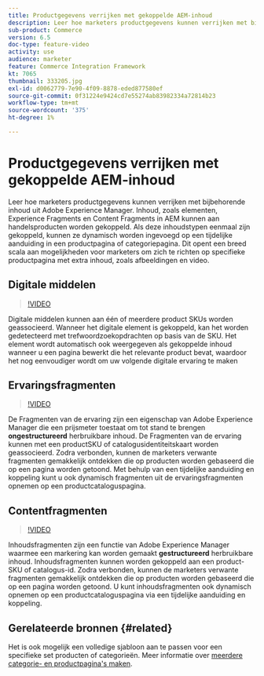 ```yaml
---
title: Productgegevens verrijken met gekoppelde AEM-inhoud
description: Leer hoe marketers productgegevens kunnen verrijken met bijbehorende inhoud uit Adobe Experience Manager. Inhoud, zoals elementen en ervaringsfragmenten in AEM kunnen aan handelsproducten worden gekoppeld. Als deze inhoudstypen eenmaal zijn gekoppeld, kunnen ze dynamisch worden ingevoegd op een tijdelijke aanduiding in een productpagina of categoriepagina. Dit opent een breed scala aan mogelijkheden voor marketers om zich te richten op specifieke productpagina met extra inhoud, zoals afbeeldingen en video.
sub-product: Commerce
version: 6.5
doc-type: feature-video
activity: use
audience: marketer
feature: Commerce Integration Framework
kt: 7065
thumbnail: 333205.jpg
exl-id: d0062779-7e90-4f09-8878-eded877580ef
source-git-commit: 0f31224e9424cd7e55274ab83982334a72814b23
workflow-type: tm+mt
source-wordcount: '375'
ht-degree: 1%

---
```


# Productgegevens verrijken met gekoppelde AEM-inhoud

Leer hoe marketers productgegevens kunnen verrijken met bijbehorende inhoud uit Adobe Experience Manager. Inhoud, zoals elementen, Experience Fragments en Content Fragments in AEM kunnen aan handelsproducten worden gekoppeld. Als deze inhoudstypen eenmaal zijn gekoppeld, kunnen ze dynamisch worden ingevoegd op een tijdelijke aanduiding in een productpagina of categoriepagina. Dit opent een breed scala aan mogelijkheden voor marketers om zich te richten op specifieke productpagina met extra inhoud, zoals afbeeldingen en video.

## Digitale middelen

>[!VIDEO](https://video.tv.adobe.com/v/339121/?quality=12&learn=on)

Digitale middelen kunnen aan één of meerdere product SKUs worden geassocieerd. Wanneer het digitale element is gekoppeld, kan het worden gedetecteerd met trefwoordzoekopdrachten op basis van de SKU. Het element wordt automatisch ook weergegeven als gekoppelde inhoud wanneer u een pagina bewerkt die het relevante product bevat, waardoor het nog eenvoudiger wordt om uw volgende digitale ervaring te maken

## Ervaringsfragmenten

>[!VIDEO](https://video.tv.adobe.com/v/333205/?quality=12&learn=on)

De Fragmenten van de ervaring zijn een eigenschap van Adobe Experience Manager die een prijsmeter toestaat om tot stand te brengen **ongestructureerd** herbruikbare inhoud. De Fragmenten van de ervaring kunnen met een productSKU of catalogusidentiteitskaart worden geassocieerd. Zodra verbonden, kunnen de marketers verwante fragmenten gemakkelijk ontdekken die op producten worden gebaseerd die op een pagina worden getoond. Met behulp van een tijdelijke aanduiding en koppeling kunt u ook dynamisch fragmenten uit de ervaringsfragmenten opnemen op een productcataloguspagina.

## Contentfragmenten

>[!VIDEO](https://video.tv.adobe.com/v/339182/?quality=12&learn=on)

Inhoudsfragmenten zijn een functie van Adobe Experience Manager waarmee een markering kan worden gemaakt **gestructureerd** herbruikbare inhoud. Inhoudsfragmenten kunnen worden gekoppeld aan een product-SKU of catalogus-id. Zodra verbonden, kunnen de marketers verwante fragmenten gemakkelijk ontdekken die op producten worden gebaseerd die op een pagina worden getoond. U kunt inhoudsfragmenten ook dynamisch opnemen op een productcataloguspagina via een tijdelijke aanduiding en koppeling.

## Gerelateerde bronnen {#related}

Het is ook mogelijk een volledige sjabloon aan te passen voor een specifieke set producten of categorieën. Meer informatie over [meerdere categorie- en productpagina&#39;s maken](/help/commerce/cif/configuring/multi-template-usage.md).
